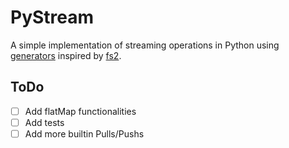 # PyStream

A simple implementation of streaming operations in Python using [generators](https://wiki.python.org/moin/Generators) inspired by [fs2](https://fs2.io/#/).

## ToDo
- [ ] Add flatMap functionalities
- [ ] Add tests
- [ ] Add more builtin Pulls/Pushs

